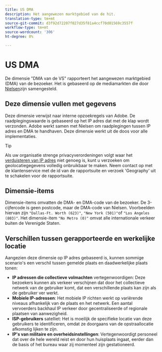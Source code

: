 ```yaml
---
title: US DMA
description: Het aangewezen marktgebied van de hit.
translation-type: tm+mt
source-git-commit: d3f92d72207f027d35f81a4ccf70d01569c3557f
workflow-type: tm+mt
source-wordcount: '306'
ht-degree: 0%

---
```



# US DMA

De dimensie &quot;DMA van de VS&quot; rapporteert het aangewezen marktgebied (DMA) van de bezoeker. Het is gebaseerd op de mediamarkten die door [Nielsen](https://www.nielsen.com/us/en/intl-campaigns/dma-maps/)zijn samengesteld.

## Deze dimensie vullen met gegevens

Deze dimensie verwijst naar interne opzoekregels van Adobe. De raadplegingswaarde is gebaseerd op het IP adres dat met de klap wordt verzonden. Adobe werkt samen met Nielsen om raadplegingen tussen IP adres en DMA te handhaven. Deze dimensie werkt uit de doos voor alle implementaties.

>[!TIP]
>
>Als uw organisatie strenge privacyverordeningen volgt waar het [verduisteren van IP adres](/help/admin/admin/general-acct-settings-admin.md) niet genoeg is, kunt u verzoeken om geolocatiegegevens volledig onbruikbaar te maken. Neem contact op met de klantenservice met de id van de rapportsuite en verzoek &#39;Geography&#39; uit te schakelen voor de rapportsuite.

## Dimensie-items

Dimensie-items omvatten de DMA- en DMA-code van de bezoeker. De 3-cijfercode is geen postcode, maar de DMA-code van Nielsen. Voorbeelden hiervan zijn `"Dallas-Ft. Worth (623)"`, `"New York (501)"`of `"Los Angeles (803)"`. Het dimensie-item `"No Metro (0)"` omvat alle internationale verkeer buiten de Verenigde Staten.

## Verschillen tussen gerapporteerde en werkelijke locatie

Aangezien deze dimensie op IP adres gebaseerd is, kunnen sommige scenario&#39;s een verschil tussen gemelde plaats en daadwerkelijke plaats tonen:

* **IP adressen die collectieve volmachten** vertegenwoordigen: Deze bezoekers kunnen als verkeer verschijnen dat door het collectieve netwerk van de gebruiker komt, dat een verschillende plaats kan zijn als de gebruiker ver werkt.
* **Mobiele IP-adressen**: Het mobiele IP richten werkt op variërende niveaus afhankelijk van de plaats en het netwerk. Een aantal vervoerders backhaul IP verkeer door gecentraliseerde of regionale plaatsen van aanwezigheid.
* **ISP-gebruikers** satelliet: Het is moeilijk de specifieke locatie van deze gebruikers te identificeren, omdat ze doorgaans van de opstraallocatie afkomstig lijken te zijn.
* **IP&#39;s van militaire en overheidsinstellingen**: Vertegenwoordigt personeel dat over de hele wereld reist en door hun huisplaats ingaat, eerder dan de basis of het bureau waar zij momenteel zijn gestationeerd.
